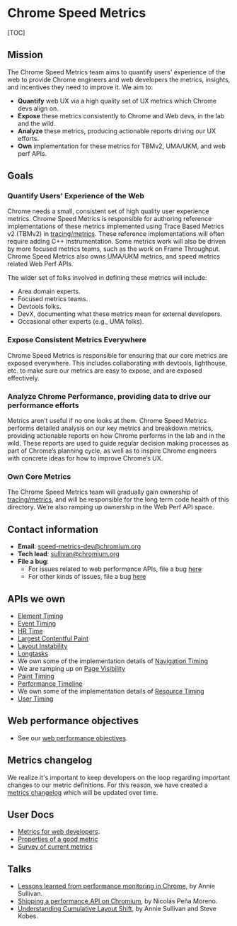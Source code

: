# Chrome Speed Metrics

[TOC]

## Mission
The Chrome Speed Metrics team aims to quantify users' experience of the web to
provide Chrome engineers and web developers the metrics, insights, and
incentives they need to improve it. We aim to:

  * **Quantify** web UX via a high quality set of UX metrics which Chrome devs
    align on.
  * **Expose** these metrics consistently to Chrome and Web devs, in the lab and
    the wild.
  * **Analyze** these metrics, producing actionable reports driving our UX
    efforts.
  * **Own** implementation for these metrics for TBMv2, UMA/UKM, and web perf
    APIs.

## Goals

### Quantify Users’ Experience of the Web
Chrome needs a small, consistent set of high quality user experience metrics.
Chrome Speed Metrics is responsible for authoring reference implementations of
these metrics implemented using Trace Based Metrics v2 (TBMv2) in
[tracing/metrics](https://source.chromium.org/chromium/chromium/src/+/master:third_party/catapult/tracing/tracing/metrics/).
These reference implementations will often require adding C++ instrumentation.
Some metrics work will also be driven by more focused metrics teams, such as the
work on Frame Throughput. Chrome Speed Metrics also owns UMA/UKM metrics, and
speed metrics related Web Perf APIs.

The wider set of folks involved in defining these metrics will include:

  * Area domain experts.
  * Focused metrics teams.
  * Devtools folks.
  * DevX, documenting what these metrics mean for external developers.
  * Occasional other experts (e.g., UMA folks).

### Expose Consistent Metrics Everywhere
Chrome Speed Metrics is responsible for ensuring that our core metrics are
exposed everywhere. This includes collaborating with devtools, lighthouse, etc.
to make sure our metrics are easy to expose, and are exposed effectively.

### Analyze Chrome Performance, providing data to drive our performance efforts
Metrics aren’t useful if no one looks at them. Chrome Speed Metrics performs
detailed analysis on our key metrics and breakdown metrics, providing actionable
reports on how Chrome performs in the lab and in the wild. These reports are
used to guide regular decision making processes as part of Chrome’s planning
cycle, as well as to inspire Chrome engineers with concrete ideas for how to
improve Chrome’s UX.

### Own Core Metrics
The Chrome Speed Metrics team will gradually gain ownership of
[tracing/metrics](https://source.chromium.org/chromium/chromium/src/+/master:third_party/catapult/tracing/tracing/metrics/),
and will be responsible for the long term code health of this directory. We’re
also ramping up ownership in the Web Perf API space.

## Contact information
  * **Email**: speed-metrics-dev@chromium.org
  * **Tech lead**: sullivan@chromium.org
  * **File a bug**:
    * For issues related to web performance APIs, file a bug
      [here](https://bugs.chromium.org/p/chromium/issues/entry?template=Defect+report+from+developer&components=Blink%3EPerformanceAPIs)
    * For other kinds of issues, file a bug
      [here](https://bugs.chromium.org/p/chromium/issues/entry?template=Defect+report+from+developer&components=Speed%3EMetrics)

## APIs we own
  * [Element Timing](https://github.com/WICG/element-timing)
  * [Event Timing](https://github.com/WICG/event-timing)
  * [HR Time](https://github.com/w3c/hr-time/)
  * [Largest Contentful Paint](https://github.com/WICG/largest-contentful-paint)
  * [Layout Instability](https://github.com/WICG/layout-instability)
  * [Longtasks](https://github.com/w3c/longtasks/)
  * We own some of the implementation details of [Navigation
    Timing](https://github.com/w3c/navigation-timing/)
  * We are ramping up on [Page
    Visibility](https://github.com/w3c/page-visibility/)
  * [Paint Timing](https://github.com/w3c/paint-timing/)
  * [Performance Timeline](https://github.com/w3c/performance-timeline)
  * We own some of the implementation details of [Resource
    Timing](https://github.com/w3c/resource-timing)
  * [User Timing](https://github.com/w3c/user-timing)

## Web performance objectives
  * See our [web performance objectives](webperf_okrs.md).

## Metrics changelog
We realize it's important to keep developers on the loop regarding important
changes to our metric definitions. For this reason, we have created a [metrics
changelog](../speed/metrics_changelog/README.md) which will be updated over time.

## User Docs
  * [Metrics for web developers](https://web.dev/metrics/).
  * [Properties of a good metric](../speed/good_toplevel_metrics.md)
  * [Survey of current
    metrics](https://docs.google.com/document/d/1Ww487ZskJ-xBmJGwPO-XPz_QcJvw-kSNffm0nPhVpj8/edit)

## Talks
  * [Lessons learned from performance monitoring in
    Chrome](https://www.youtube.com/watch?v=ctavZT87syI), by Annie Sullivan.
  * [Shipping a performance API on
    Chromium](https://ftp.osuosl.org/pub/fosdem/2020/H.1309/webperf_chromium_development.webm),
    by Nicolás Peña Moreno.
  * [Understanding Cumulative Layout
    Shift](https://www.youtube.com/watch?v=zIJuY-JCjqw), by Annie Sullivan and
    Steve Kobes.